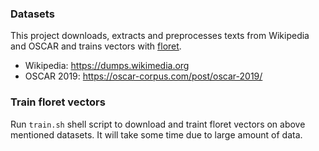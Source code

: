 ### Datasets

This project downloads, extracts and preprocesses texts from Wikipedia and
OSCAR and trains vectors with [floret](https://github.com/explosion/floret).

- Wikipedia: https://dumps.wikimedia.org
- OSCAR 2019: https://oscar-corpus.com/post/oscar-2019/

### Train floret vectors
Run `train.sh` shell script to download and traint floret vectors on above mentioned datasets.
It will take some time due to large amount of data. 